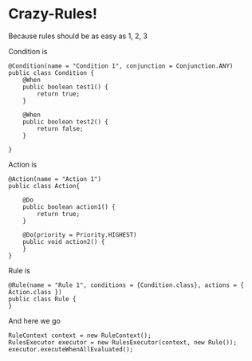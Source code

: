 Crazy-Rules!
===================
Because rules should be as easy as 1, 2, 3

Condition is 

    @Condition(name = "Condition 1", conjunction = Conjunction.ANY)
	public class Condition {
		@When
		public boolean test1() {
			return true;
		}

		@When
		public boolean test2() {
			return false;
		}

	}

Action is

    @Action(name = "Action 1")
	public class Action{

		@Do
		public boolean action1() {
			return true;
		}

		@Do(priority = Priority.HIGHEST)
		public void action2() {
		}
	}
    
Rule is

    @Rule(name = "Rule 1", conditions = {Condition.class}, actions = { Action.class })
	public class Rule {
	}

And here we go

    RuleContext context = new RuleContext();
	RulesExecutor executor = new RulesExecutor(context, new Rule());
	executor.executeWhenAllEvaluated();